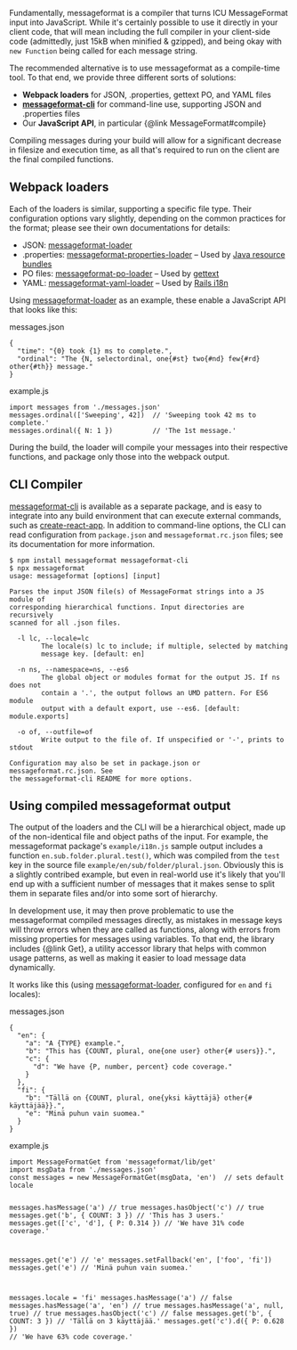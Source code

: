 Fundamentally, messageformat is a compiler that turns ICU MessageFormat input into JavaScript. While it's certainly possible to use it directly in your client code, that will mean including the full compiler in your client-side code (admittedly, just 15kB when minified & gzipped), and being okay with `new Function` being called for each message string.

The recommended alternative is to use messageformat as a compile-time tool. To that end, we provide three different sorts of solutions:
- **Webpack loaders** for JSON, .properties, gettext PO, and YAML files
- **[messageformat-cli]** for command-line use, supporting JSON and .properties files
- Our **JavaScript API**, in particular {@link MessageFormat#compile}

Compiling messages during your build will allow for a significant decrease in filesize and execution time, as all that's required to run on the client are the final compiled functions.

[Webpack]: https://webpack.js.org/
[messageformat-cli]: https://www.npmjs.com/package/messageformat-cli


## Webpack loaders

Each of the loaders is similar, supporting a specific file type. Their configuration options vary slightly, depending on the common practices for the format; please see their own documentations for details:
- JSON: [messageformat-loader]
- .properties: [messageformat-properties-loader] – Used by [Java resource bundles]
- PO files: [messageformat-po-loader] – Used by [gettext]
- YAML: [messageformat-yaml-loader] – Used by [Rails i18n]

[messageformat-loader]: https://www.npmjs.com/package/messageformat-loader
[messageformat-properties-loader]: https://www.npmjs.com/package/messageformat-properties-loader
[Java resource bundles]: https://docs.oracle.com/javase/9/docs/api/java/util/ResourceBundle.html#getBundle-java.lang.String-java.util.Locale-java.lang.ClassLoader-
[messageformat-po-loader]: https://www.npmjs.com/package/messageformat-po-loader
[gettext]: https://www.gnu.org/software/gettext/manual/html_node/PO-Files.html
[messageformat-yaml-loader]: https://www.npmjs.com/package/messageformat-yaml-loader
[Rails i18n]: http://guides.rubyonrails.org/i18n.html

Using [messageformat-loader] as an example, these enable a JavaScript API that looks like this:

<div class="panel panel-default">
  <div class="panel-heading">messages.json</div>
  <div class="panel-body">
    <pre class="prettyprint source lang-javascript"><code>{
  "time": "{0} took {1} ms to complete.",
  "ordinal": "The {N, selectordinal, one{#st} two{#nd} few{#rd} other{#th}} message."
}</code></pre>
  </div>
</div>

<div class="panel panel-default">
  <div class="panel-heading">example.js</div>
  <div class="panel-body">
    <pre class="prettyprint source lang-javascript"><code>import messages from './messages.json'
messages.ordinal(['Sweeping', 42])  // 'Sweeping took 42 ms to complete.'
messages.ordinal({ N: 1 })          // 'The 1st message.'</code></pre>
  </div>
</div>

During the build, the loader will compile your messages into their respective functions, and package only those into the webpack output.


## CLI Compiler

[messageformat-cli] is available as a separate package, and is easy to integrate into any build environment that can execute external commands, such as [create-react-app]. In addition to command-line options, the CLI can read configuration from `package.json` and `messageformat.rc.json` files; see its documentation for more information.

[create-react-app]: https://github.com/facebook/create-react-app

```text
$ npm install messageformat messageformat-cli
$ npx messageformat
usage: messageformat [options] [input]

Parses the input JSON file(s) of MessageFormat strings into a JS module of
corresponding hierarchical functions. Input directories are recursively
scanned for all .json files.

  -l lc, --locale=lc
        The locale(s) lc to include; if multiple, selected by matching
        message key. [default: en]

  -n ns, --namespace=ns, --es6
        The global object or modules format for the output JS. If ns does not
        contain a '.', the output follows an UMD pattern. For ES6 module
        output with a default export, use --es6. [default: module.exports]

  -o of, --outfile=of
        Write output to the file of. If unspecified or '-', prints to stdout

Configuration may also be set in package.json or messageformat.rc.json. See
the messageformat-cli README for more options.
```


## Using compiled messageformat output

The output of the loaders and the CLI will be a hierarchical object, made up of the non-identical file and object paths of the input. For example, the messageformat package's `example/i18n.js` sample output includes a function `en.sub.folder.plural.test()`, which was compiled from the `test` key in the source file `example/en/sub/folder/plural.json`. Obviously this is a slightly contribed example, but even in real-world use it's likely that you'll end up with a sufficient number of messages that it makes sense to split them in separate files and/or into some sort of hierarchy.

In development use, it may then prove problematic to use the messageformat compiled messages directly, as mistakes in message keys will throw errors when they are called as functions, along with errors from missing properties for messages using variables. To that end, the library includes {@link Get}, a utility accessor library that helps with common usage patterns, as well as making it easier to load message data dynamically.

It works like this (using [messageformat-loader], configured for `en` and `fi` locales):

<div class="panel panel-default">
  <div class="panel-heading">messages.json</div>
  <div class="panel-body">
    <pre class="prettyprint source lang-javascript"><code>{
  "en": {
    "a": "A {TYPE} example.",
    "b": "This has {COUNT, plural, one{one user} other{# users}}.",
    "c": {
      "d": "We have {P, number, percent} code coverage."
    }
  },
  "fi": {
    "b": "Tällä on {COUNT, plural, one{yksi käyttäjä} other{# käyttäjää}}.",
    "e": "Minä puhun vain suomea."
  }
}</code></pre>
  </div>
</div>

<div class="panel panel-default">
  <div class="panel-heading">example.js</div>
  <div class="panel-body">
    <pre class="prettyprint source lang-javascript"><code>import MessageFormatGet from 'messageformat/lib/get'
import msgData from './messages.json'
const messages = new MessageFormatGet(msgData, 'en')  // sets default locale

messages.hasMessage('a')                // true
messages.hasObject('c')                 // true
messages.get('b', { COUNT: 3 })         // 'This has 3 users.'
messages.get(['c', 'd'], { P: 0.314 })  // 'We have 31% code coverage.'

messages.get('e')                       // 'e'
messages.setFallback('en', ['foo', 'fi'])
messages.get('e')                       // 'Minä puhun vain suomea.'

messages.locale = 'fi'
messages.hasMessage('a')                // false
messages.hasMessage('a', 'en')          // true
messages.hasMessage('a', null, true)    // true
messages.hasObject('c')                 // false
messages.get('b', { COUNT: 3 })         // 'Tällä on 3 käyttäjää.'
messages.get('c').d({ P: 0.628 })       // 'We have 63% code coverage.'</code></pre>
  </div>
</div>
